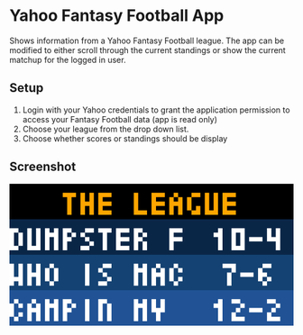 # Yahoo Fantasy Football App

Shows information from a Yahoo Fantasy Football league. The app can be modified to either scroll through the current standings or show the current matchup for the logged in user.

## Setup

1. Login with your Yahoo credentials to grant the application permission to access your Fantasy Football data (app is read only)
2. Choose your league from the drop down list.
3. Choose whether scores or standings should be display

## Screenshot

![](https://github.com/tidbyt/community/blob/main/apps/yahoofantasyfootball/yahoofantasynfl.gif)
